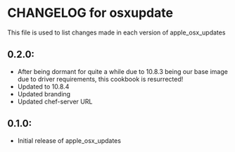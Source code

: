 # CHANGELOG for osxupdate

This file is used to list changes made in each version of apple_osx_updates


## 0.2.0:

* After being dormant for quite a while due to 10.8.3 being our base image due to driver requirements, this cookbook is resurrected!
* Updated to 10.8.4
* Updated branding
* Updated chef-server URL

## 0.1.0:

* Initial release of apple_osx_updates